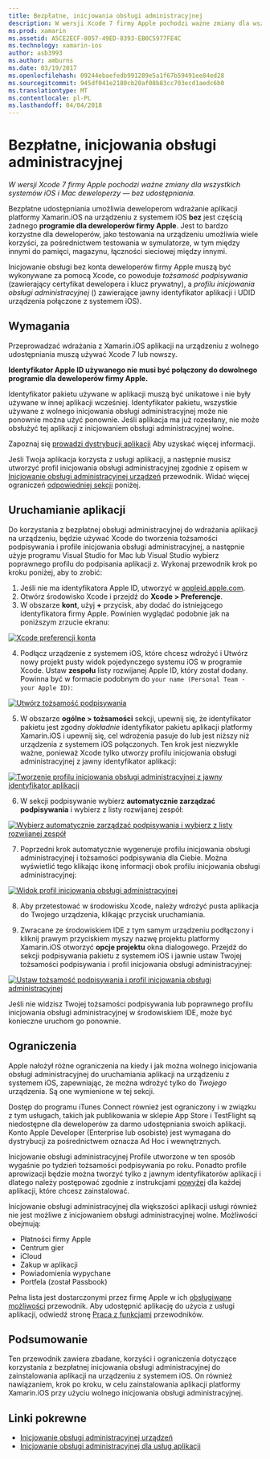 ```yaml
---
title: Bezpłatne, inicjowania obsługi administracyjnej
description: W wersji Xcode 7 firmy Apple pochodzi ważne zmiany dla wszystkich systemów iOS i Mac deweloperzy — bez udostępniania.
ms.prod: xamarin
ms.assetid: A5CE2ECF-8057-49ED-8393-EB0C5977FE4C
ms.technology: xamarin-ios
author: asb3993
ms.author: amburns
ms.date: 03/19/2017
ms.openlocfilehash: 09244ebaefedb991289e5a1f67b59491ee84ed28
ms.sourcegitcommit: 945df041e2180cb20af08b83cc703ecd1aedc6b0
ms.translationtype: MT
ms.contentlocale: pl-PL
ms.lasthandoff: 04/04/2018
---
```

# <a name="free-provisioning"></a>Bezpłatne, inicjowania obsługi administracyjnej

_W wersji Xcode 7 firmy Apple pochodzi ważne zmiany dla wszystkich systemów iOS i Mac deweloperzy — bez udostępniania._

Bezpłatne udostępniania umożliwia deweloperom wdrażanie aplikacji platformy Xamarin.iOS na urządzeniu z systemem iOS **bez** jest częścią żadnego **programie dla deweloperów firmy Apple**. Jest to bardzo korzystne dla deweloperów, jako testowania na urządzeniu umożliwia wiele korzyści, za pośrednictwem testowania w symulatorze, w tym między innymi do pamięci, magazynu, łączności sieciowej między innymi.

Inicjowanie obsługi bez konta deweloperów firmy Apple muszą być wykonywane za pomocą Xcode, co powoduje *tożsamość podpisywania* (zawierający certyfikat dewelopera i klucz prywatny), a *profilu inicjowania obsługi administracyjnej* () zawierające jawny identyfikator aplikacji i UDID urządzenia połączone z systemem iOS).

## <a name="requirements"></a>Wymagania

Przeprowadzać wdrażania z Xamarin.iOS aplikacji na urządzeniu z wolnego udostępniania muszą używać Xcode 7 lub nowszy.

**Identyfikator Apple ID używanego nie musi być połączony do dowolnego programie dla deweloperów firmy Apple.**

Identyfikator pakietu używane w aplikacji muszą być unikatowe i nie były używane w innej aplikacji wcześniej. Identyfikator pakietu, wszystkie używane z wolnego inicjowania obsługi administracyjnej może nie ponownie można użyć ponownie. Jeśli aplikacja ma już rozesłany, nie może obsłużyć tej aplikacji z inicjowaniem obsługi administracyjnej wolne. 

Zapoznaj się [prowadzi dystrybucji aplikacji](~/ios/deploy-test/app-distribution/index.md) Aby uzyskać więcej informacji.

Jeśli Twoja aplikacja korzysta z usługi aplikacji, a następnie musisz utworzyć profil inicjowania obsługi administracyjnej zgodnie z opisem w [Inicjowanie obsługi administracyjnej urządzeń](~/ios/get-started/installation/device-provisioning/index.md#appservices) przewodnik. Widać więcej ograniczeń [odpowiedniej sekcji](#limitations) poniżej.


## <a name="a-namelaunching--launching-your-app"></a><a name="launching" /> Uruchamianie aplikacji

Do korzystania z bezpłatnej obsługi administracyjnej do wdrażania aplikacji na urządzeniu, będzie używać Xcode do tworzenia tożsamości podpisywania i profile inicjowania obsługi administracyjnej, a następnie użyje programu Visual Studio for Mac lub Visual Studio wybierz poprawnego profilu do podpisania aplikacji z. Wykonaj przewodnik krok po kroku poniżej, aby to zrobić:

1. Jeśli nie ma identyfikatora Apple ID, utworzyć w [appleid.apple.com](https://appleid.apple.com/account).
2. Otwórz środowisko Xcode i przejdź do **Xcode > Preferencje**.
3. W obszarze **kont**, użyj **+** przycisk, aby dodać do istniejącego identyfikatora firmy Apple. Powinien wyglądać podobnie jak na poniższym zrzucie ekranu:

  [![](free-provisioning-images/launchapp1.png "Xcode preferencji konta")](free-provisioning-images/launchapp1.png#lightbox)

4. Podłącz urządzenie z systemem iOS, które chcesz wdrożyć i Utwórz nowy projekt pusty widok pojedynczego systemu iOS w programie Xcode. Ustaw **zespołu** listy rozwijanej Apple ID, który został dodany. Powinna być w formacie podobnym do `your name (Personal Team - your Apple ID)`:

  [![](free-provisioning-images/launchapp2.png "Utwórz tożsamość podpisywania")](free-provisioning-images/launchapp2.png#lightbox)

5. W obszarze **ogólne > tożsamości** sekcji, upewnij się, że identyfikator pakietu jest zgodny _dokładnie_ identyfikator pakietu aplikacji platformy Xamarin.iOS i upewnij się, cel wdrożenia pasuje do lub jest niższy niż urządzenia z systemem iOS połączonych. Ten krok jest niezwykle ważne, ponieważ Xcode tylko utworzy profilu inicjowania obsługi administracyjnej z jawny identyfikator aplikacji:

  [![](free-provisioning-images/launchapp5.png "Tworzenie profilu inicjowania obsługi administracyjnej z jawny identyfikator aplikacji")](free-provisioning-images/launchapp5.png#lightbox)

6. W sekcji podpisywanie wybierz **automatycznie zarządzać podpisywania** i wybierz z listy rozwijanej zespół:

  [![](free-provisioning-images/launchapp6.png "Wybierz automatycznie zarządzać podpisywania i wybierz z listy rozwijanej zespół")](free-provisioning-images/launchapp6.png#lightbox)

7. Poprzedni krok automatycznie wygeneruje profilu inicjowania obsługi administracyjnej i tożsamości podpisywania dla Ciebie. Można wyświetlić tego klikając ikonę informacji obok profilu inicjowania obsługi administracyjnej:

  [![](free-provisioning-images/launchapp7.png "Widok profil inicjowania obsługi administracyjnej")](free-provisioning-images/launchapp7.png#lightbox)

8. Aby przetestować w środowisku Xcode, należy wdrożyć pusta aplikacja do Twojego urządzenia, klikając przycisk uruchamiania.

9. Zwracane ze środowiskiem IDE z tym samym urządzeniu podłączony i kliknij prawym przyciskiem myszy nazwę projektu platformy Xamarin.iOS otworzyć **opcje projektu** okna dialogowego. Przejdź do sekcji podpisywania pakietu z systemem iOS i jawnie ustaw Twojej tożsamości podpisywania i profil inicjowania obsługi administracyjnej:

  [![](free-provisioning-images/launchapp8.png "Ustaw tożsamość podpisywania i profil inicjowania obsługi administracyjnej")](free-provisioning-images/launchapp8.png#lightbox)

Jeśli nie widzisz Twojej tożsamości podpisywania lub poprawnego profilu inicjowania obsługi administracyjnej w środowiskiem IDE, może być konieczne uruchom go ponownie.


## <a name="a-namelimitations-limitations"></a><a name="limitations" />Ograniczenia

Apple nałożył różne ograniczenia na kiedy i jak można wolnego inicjowania obsługi administracyjnej do uruchamiania aplikacji na urządzeniu z systemem iOS, zapewniając, że można wdrożyć tylko do *Twojego* urządzenia. Są one wymienione w tej sekcji.

Dostęp do programu iTunes Connect również jest ograniczony i w związku z tym usługach, takich jak publikowania w sklepie App Store i TestFlight są niedostępne dla deweloperów za darmo udostępniania swoich aplikacji. Konto Apple Developer (Enterprise lub osobiste) jest wymagana do dystrybucji za pośrednictwem oznacza Ad Hoc i wewnętrznych.

Inicjowanie obsługi administracyjnej Profile utworzone w ten sposób wygaśnie po tydzień tożsamości podpisywania po roku. Ponadto profile aprowizacji będzie można tworzyć tylko z jawnym identyfikatorów aplikacji i dlatego należy postępować zgodnie z instrukcjami [powyżej](#launching) dla każdej aplikacji, które chcesz zainstalować.

Inicjowanie obsługi administracyjnej dla większości aplikacji usługi również nie jest możliwe z inicjowaniem obsługi administracyjnej wolne. Możliwości obejmują:

- Płatności firmy Apple
- Centrum gier
- iCloud
- Zakup w aplikacji
- Powiadomienia wypychane
- Portfela (został Passbook)

Pełna lista jest dostarczonymi przez firmę Apple w ich [obsługiwane możliwości](https://developer.apple.com/library/prerelease/ios/documentation/IDEs/Conceptual/AppDistributionGuide/SupportedCapabilities/SupportedCapabilities.html#//apple_ref/doc/uid/TP40012582-CH38-SW1) przewodnik. Aby udostępnić aplikację do użycia z usługi aplikacji, odwiedź stronę [Praca z funkcjami](~/ios/deploy-test/provisioning/capabilities/index.md) przewodników.


## <a name="summary"></a>Podsumowanie

Ten przewodnik zawiera zbadane, korzyści i ograniczenia dotyczące korzystania z bezpłatnej inicjowania obsługi administracyjnej do zainstalowania aplikacji na urządzeniu z systemem iOS. On również nawiązaniem, krok po kroku, w celu zainstalowania aplikacji platformy Xamarin.iOS przy użyciu wolnego inicjowania obsługi administracyjnej.

## <a name="related-links"></a>Linki pokrewne

- [Inicjowanie obsługi administracyjnej urządzeń](~/ios/get-started/installation/device-provisioning/index.md)
- [Inicjowanie obsługi administracyjnej dla usług aplikacji](~/ios/get-started/installation/device-provisioning/index.md#appservices)
